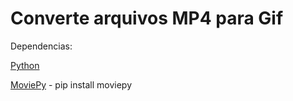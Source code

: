# Converte arquivos MP4 para Gif

Dependencias: 

[Python](https://www.python.org/downloads/)

[MoviePy](https://pypi.org/project/moviepy/) - pip install moviepy

